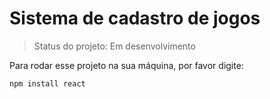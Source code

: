 # Sistema de cadastro de jogos

>Status do  projeto: Em desenvolvimento

Para rodar esse projeto na sua máquina, por favor digite:

```
npm install react
```

